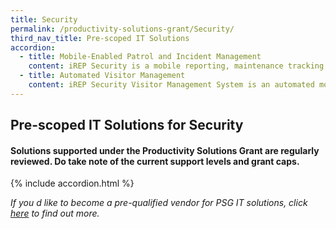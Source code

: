 ```yaml
---
title: Security
permalink: /productivity-solutions-grant/Security/
third_nav_title: Pre-scoped IT Solutions
accordion:
  - title: Mobile-Enabled Patrol and Incident Management
    content: iREP Security is a mobile reporting, maintenance tracking and monitoring system which use GPS trackers and Live Image Captures to enable investigating officers and guards to write incident reports on sites, take attendance of guards and managing visitor visiting the premises.<br/><br/><a href='/productivity-solutions-grant/detailedfiles/detailedfilesrow404' target='_blank' style='color:#037e8a'>iREP Security System Version 3 - Package (Mobile Patrol & Incident Management with 10 Body Worn Camera)</a><br/><a href='/productivity-solutions-grant/detailedfiles/detailedfilesrow405' target='_blank' style='color:#037e8a'>iREP Security System Version 3 - Package (Mobile Patrol & Incident Management with 5 Body Worn Camera)</a><br/><a href='/productivity-solutions-grant/detailedfiles/detailedfilesrow406' target='_blank' style='color:#037e8a'>iREP Security System Version 3 - Package (Mobile Patrol & Incident Management)</a><br/><br/><br/>Armfort Security Workforce, previously known as One Security Suite is a cloud-based mobile and web solution that enables security agencies to manage officers, clients, back office in an integrated platform.<br/><br/><a href='/productivity-solutions-grant/detailedfiles/detailedfilesrow657' target='_blank' style='color:#037e8a'>Armfort Security Workforce Version 2 -  Package (Essential)</a><br/><a href='/productivity-solutions-grant/detailedfiles/detailedfilesrow658' target='_blank' style='color:#037e8a'>Armfort Security Workforce Version 2 -  Package (Enhance)</a><br/><a href='/productivity-solutions-grant/detailedfiles/detailedfilesrow659' target='_blank' style='color:#037e8a'>Armfort Security Workforce Version 2 - Package (Enterprise)</a><br/><a href='/productivity-solutions-grant/detailedfiles/detailedfilesrow660' target='_blank' style='color:#037e8a'>Armfort Security Workforce Version 2 - Package (Enhance Plus)</a><br/><a href='/productivity-solutions-grant/detailedfiles/detailedfilesrow661' target='_blank' style='color:#037e8a'>Armfort Security Workforce Version 2 -  Package (Enterprise Plus)</a><br/>
  - title: Automated Visitor Management
    content: iREP Security Visitor Management System is an automated modernise way of recording visitor coming in and out of the building premises.  It plays the critical role of allowing to manage and differentiate between authorized visitors, who should be granted card access and illegitimate visitors who should be denied entry with the blacklist and whitelist functions.<br/><br/><a href='/productivity-solutions-grant/detailedfiles/detailedfilesrow407' target='_blank' style='color:#037e8a'>iREP Security Visitor Management System Version 3</a><br/>
---
```


## Pre-scoped IT Solutions for Security

#### Solutions supported under the Productivity Solutions Grant are regularly reviewed. Do take note of the current support levels and grant caps.

{% include accordion.html %}

*If you d like to become a pre-qualified vendor for PSG IT solutions, click <a target='_blank' href='https://www.imda.gov.sg/icmvendors' >here</a> to find out more.*

